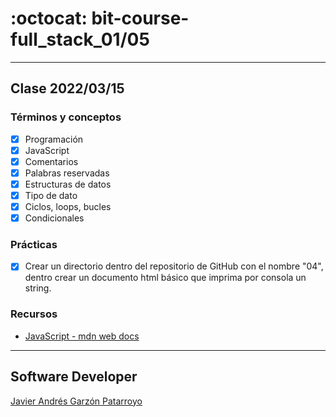 # :octocat: bit-course-full_stack_01/05
- - -
## Clase 2022/03/15
### Términos y conceptos
* [x] Programación
* [x] JavaScript
* [x] Comentarios
* [x] Palabras reservadas
* [x] Estructuras de datos
* [x] Tipo de dato
* [x] Ciclos, loops, bucles
* [x] Condicionales
### Prácticas
* [x] Crear un directorio dentro del repositorio de GitHub con el nombre "04", 
dentro crear un documento html básico que imprima por consola un string.
### Recursos
* [JavaScript - mdn web docs](https://developer.mozilla.org/en-US/docs/Web/JavaScript)
- - -
## Software Developer
[Javier Andrés Garzón Patarroyo](https://javierandresgp.com)
